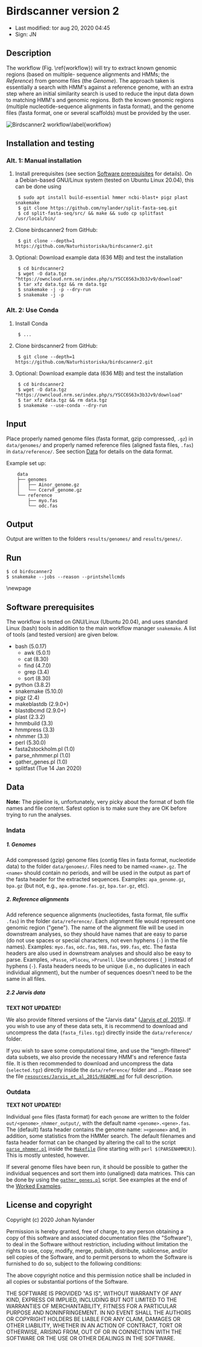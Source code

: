 # Birdscanner version 2

- Last modified: tor aug 20, 2020  04:45
- Sign: JN


## Description

The workflow (Fig. \ref{workflow}) will try to extract known genomic regions
(based on multiple- sequence alignments and HMMs; the *Reference*) from genome
files (the *Genome*). The approach taken is essentially a search with HMM's
against a reference genome, with an extra step where an initial similarity
search is used to reduce the input data down to matching HMM's and genomic
regions. Both the known genomic regions (multiple nucleotide-sequence
alignments in fasta format), and the genome files (fasta format, one or several
scaffolds) must be provided by the user.

![Birdscanner2 workflow\label{workflow}](resources/img/Diagram1.png)


## Installation and testing

### Alt. 1: Manual installation

1. Install prerequisites (see section [Software
   prerequisites](#software-prerequisites) for details).  On a Debian-based
   GNU/Linux system (tested on Ubuntu Linux 20.04), this can be done using

        $ sudo apt install build-essential hmmer ncbi-blast+ pigz plast snakemake
        $ git clone https://github.com/nylander/split-fasta-seq.git
        $ cd split-fasta-seq/src/ && make && sudo cp splitfast /usr/local/bin/

2. Clone birdscanner2 from GitHub:

        $ git clone --depth=1 https://github.com/Naturhistoriska/birdscanner2.git

3. Optional: Download example data (636 MB) and test the installation

        $ cd birdscanner2
        $ wget -O data.tgz "https://owncloud.nrm.se/index.php/s/YSCC6S63x3b3Jv9/download"
        $ tar xfz data.tgz && rm data.tgz
        $ snakemake -j -p --dry-run
        $ snakemake -j -p


### Alt. 2: Use Conda 

1. Install Conda

        $ ...

2. Clone birdscanner2 from GitHub:

        $ git clone --depth=1 https://github.com/Naturhistoriska/birdscanner2.git

3. Optional: Download example data (636 MB) and test the installation

        $ cd birdscanner2
        $ wget -O data.tgz "https://owncloud.nrm.se/index.php/s/YSCC6S63x3b3Jv9/download"
        $ tar xfz data.tgz && rm data.tgz
        $ snakemake --use-conda --dry-run


## Input

Place properly named genome files (fasta format, gzip compressed, `.gz`) in
`data/genomes/` and properly named reference files (aligned fasta files,
`.fas`) in `data/reference/`. See section [Data](#data) for details on the data
format.

Example set up:
```
    data
    ├── genomes
    │   ├── Ainor_genome.gz
    │   └── CcervF_genome.gz
    └── reference
        ├── myo.fas
        └── odc.fas
```

## Output

Output are written to the folders `results/genomes/` and `results/genes/`.


## Run

    $ cd birdscanner2
    $ snakemake --jobs --reason --printshellcmds

\newpage 

## Software prerequisites

The workflow is tested on GNU/Linux (Ubuntu 20.04), and uses standard Linux
(bash) tools in addition to the main workflow manager `snakemake`.  A list of
tools (and tested version) are given below.

- bash (5.0.17)
    - awk (5.0.1)
    - cat (8.30)
    - find (4.7.0)
    - grep (3.4)
    - sort (8.30)
- python (3.8.2)
- snakemake (5.10.0)
- pigz (2.4)
- makeblastdb (2.9.0+)
- blastdbcmd (2.9.0+)
- plast (2.3.2)
- hmmbuild (3.3)
- hmmpress (3.3)
- nhmmer (3.3)
- perl (5.30.0)
- fasta2stockholm.pl (1.0)
- parse_nhmmer.pl (1.0)
- gather_genes.pl (1.0)
- splitfast (Tue 14 Jan 2020)


## Data

**Note:** The pipeline is, unfortunately, very picky about the format of both
file names and file content. Safest option is to make sure they are OK before
trying to run the analyses.

### Indata

##### 1. Genomes

Add compressed (gzip) genome files (contig files in fasta format, nucleotide
data) to the folder `data/genomes/`. Files need to be named `<name>.gz`. The
`<name>` should contain no periods, and will be used in the output as part of
the fasta header for the extracted sequences. Examples: `apa_genome.gz`,
`bpa.gz` (but not, e.g., `apa.genome.fas.gz`, `bpa.tar.gz`, etc).

##### 2. Reference alignments

Add reference sequence alignments (nucleotides, fasta format, file suffix
`.fas`) in the folder `data/reference/`. Each alignment file would
represent one genomic region ("gene"). The name of the alignment file will be
used in downstream analyses, so they should have names that are easy to parse
(do not use spaces or special characters, not even hyphens (`-`) in the file
names). Examples: `myo.fas`, `odc.fas`, `988.fas`, `999.fas`, etc. The fasta
headers are also used in downstream analyses and should also be easy to parse.
Examples, `>Passe`, `>Ploceu`, `>Prunell`. Use underscores (`_`) instead of
hyphens (`-`). Fasta headers needs to be unique (i.e., no duplicates in each
individual alignment), but the number of sequences doesn't need to be the same
in all files.

##### 2.2 Jarvis data

**TEXT NOT UPDATED!** 

We also provide filtered versions of the "Jarvis data" ([Jarvis *et al*.
2015](doc/Jarvis_et_al_2015/Jarvis_et_al_2015.pdf)). If you wish to use any of
these data sets, it is recommend to download and uncompress the data
(`fasta_files.tgz`) directly inside the `data/reference/` folder.

If you wish to save some computational time, and use the
"length-filtered" data subsets, we also provide the necessary HMM's and
reference fasta file.  It is then recommended to download and uncompress the
data (`selected.tgz`) directly inside the `data/reference/` folder and ...
Please see the file
[`resources/Jarvis_et_al_2015/README.md`](resources/Jarvis_et_al_2015/README.md)
for full description.

### Outdata

**TEXT NOT UPDATED!**

Individual `gene` files (fasta format) for each `genome` are written to the
folder `out/<genome>_nhmmer_output/`, with the default name
`<genome>.<gene>.fas`. The (default) fasta header contains the genome name:
`><genome>` and, in addition, some statistics from the HMMer search. The
default filenames and fasta header format can be changed by altering the call
to the script [`parse_nhmmer.pl`](src/parse_nhmmer.pl) inside the
[`Makefile`](Makefile) (line starting with `perl $(PARSENHMMER)`). This is
mostly untested, however.

If several genome files have been run, it should be possible to gather the
individual sequences and sort them into (unaligned) data matrices.  This can be
done by using the [`gather_genes.pl`](src/gather_genes.pl) script. See examples
at the end of the [Worked Examples](#worked-examples).


## License and copyright

Copyright (c) 2020 Johan Nylander

Permission is hereby granted, free of charge, to any person obtaining a copy
of this software and associated documentation files (the "Software"), to deal
in the Software without restriction, including without limitation the rights
to use, copy, modify, merge, publish, distribute, sublicense, and/or sell
copies of the Software, and to permit persons to whom the Software is
furnished to do so, subject to the following conditions:

The above copyright notice and this permission notice shall be included in all
copies or substantial portions of the Software.

THE SOFTWARE IS PROVIDED "AS IS", WITHOUT WARRANTY OF ANY KIND, EXPRESS OR
IMPLIED, INCLUDING BUT NOT LIMITED TO THE WARRANTIES OF MERCHANTABILITY,
FITNESS FOR A PARTICULAR PURPOSE AND NONINFRINGEMENT. IN NO EVENT SHALL THE
AUTHORS OR COPYRIGHT HOLDERS BE LIABLE FOR ANY CLAIM, DAMAGES OR OTHER
LIABILITY, WHETHER IN AN ACTION OF CONTRACT, TORT OR OTHERWISE, ARISING FROM,
OUT OF OR IN CONNECTION WITH THE SOFTWARE OR THE USE OR OTHER DEALINGS IN THE
SOFTWARE.


